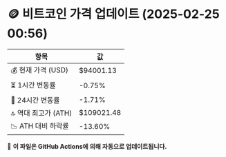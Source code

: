 # 🪙 비트코인 가격 업데이트 (2025-02-25 00:56)

| 항목                | 값 |
|--------------------|----------------|
| 💰 현재 가격 (USD) | $94001.13 |
| ⏳ 1시간 변동률    | -0.75% |
| 📆 24시간 변동률   | -1.71% |
| 🔝 역대 최고가 (ATH) | $109021.48 |
| 📉 ATH 대비 하락률 | -13.60% |

🔄 **이 파일은 GitHub Actions에 의해 자동으로 업데이트됩니다.**
